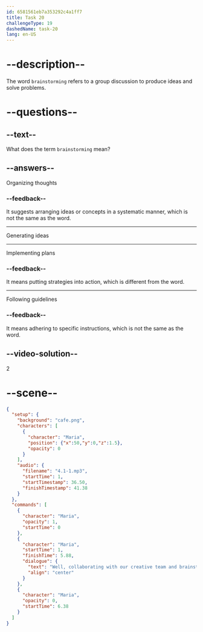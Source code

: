 ```yaml
---
id: 6581561eb7a353292c4a1ff7
title: Task 20
challengeType: 19
dashedName: task-20
lang: en-US
---
```


<!-- (Audio) Maria: Well, collaborating with our creative team and brainstorming many ideas really inspires me. -->

# --description--

The word `brainstorming` refers to a group discussion to produce ideas and solve problems.

# --questions--

## --text--

What does the term `brainstorming` mean?

## --answers--

Organizing thoughts

### --feedback--

It suggests arranging ideas or concepts in a systematic manner, which is not the same as the word.

---

Generating ideas

---

Implementing plans

### --feedback--

It means putting strategies into action, which is different from the word.

---

Following guidelines

### --feedback--

It means adhering to specific instructions, which is not the same as the word.

## --video-solution--

2

# --scene--

```json
{
  "setup": {
    "background": "cafe.png",
    "characters": [
      {
        "character": "Maria",
        "position": {"x":50,"y":0,"z":1.5},
        "opacity": 0
      }
    ],
    "audio": {
      "filename": "4.1-1.mp3",
      "startTime": 1,
      "startTimestamp": 36.50,
      "finishTimestamp": 41.38
    }
  },
  "commands": [
    {
      "character": "Maria",
      "opacity": 1,
      "startTime": 0
    },
    {
      "character": "Maria",
      "startTime": 1,
      "finishTime": 5.88,
      "dialogue": {
        "text": "Well, collaborating with our creative team and brainstorming many ideas really inspires me.",
        "align": "center"
      }
    },
    {
      "character": "Maria",
      "opacity": 0,
      "startTime": 6.38
    }
  ]
}
```
